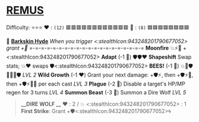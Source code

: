 # [__**REMUS**__](<https://youtu.be/IqAeSUeaVtY>) 
Difficulty: ⭐⭐⭐
:heart: : `(12)` :red_square::red_square::red_square::red_square::red_square::red_square::red_square::red_square::red_square::red_square::red_square::red_square:
:large_blue_diamond: : `(8)`   :blue_square::blue_square::blue_square::blue_square::blue_square::blue_square::blue_square::blue_square:

 :deer:  [**Barkskin Hyde**](https://media.discordapp.net/attachments/1056365502101979146/1168051984532775033/Remus.jpg?ex=65505c2e&is=653de72e&hm=0670dfc75fb3a775a52ba3beceb65e5e3ac6c1bcf87c8e2a69768cf505d9194f&=)
*When you trigger  <:stealthIcon:943248201790677052> grant +:large_blue_diamond:*
=-=-=-=-=-=-=-=-=-=-=-=-=-=-=-=-=-=-=-=
**Moonfire** :boom::zap::twisted_rightwards_arrows: +<:stealthIcon:943248201790677052>
**Adapt** (-1 :large_blue_diamond:) :shield::shield::heart:
**Shapeshift** Swap stats; :boom::heart: swaps :shield:<:stealthIcon:943248201790677052>
**BEES!** (-1 :large_blue_diamond:) :boom::twisted_rightwards_arrows::shield::twisted_rightwards_arrows::boom::twisted_rightwards_arrows::shield: *LVL 2*
**Wild Growth** (-1 :heart:) Grant your next damage: +🛡️⚡, then +🛡️⚡🚫, then +🛡️⚡🚫🎯 per each cast *LVL 3*
**Plague** (-2 :large_blue_diamond:) Disable a target's HP/MP regen for 3 turns *LVL 4*
**Summon Beast** (-3 :large_blue_diamond:) Summon a Dire Wolf *LVL 5*
> **__DIRE WOLF __**
> ﻿:heart:﻿ : 2 / :boom: <:stealthIcon:943248201790677052>﻿ : 1 
> **First Strike**: Grant +🛡️<:stealthIcon:943248201790677052>:cyclone:
